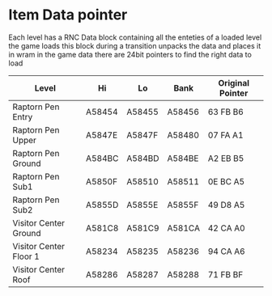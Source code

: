 # Item Data pointer

Each level has a RNC Data block containing all the enteties of a loaded level 
the game loads this block during a transition unpacks the data and places it in wram
in the game data there are 24bit pointers to find the right data to load

| Level | Hi | Lo | Bank | Original Pointer |
|-------|----|----|------|------------------|
| Raptorn Pen Entry | A58454 | A58455 | A58456 | 63 FB B6 |
| Raptorn Pen Upper | A5847E | A5847F | A58480 | 07 FA A1 |
| Raptorn Pen Ground | A584BC | A584BD | A584BE | A2 EB B5 |
| Raptorn Pen Sub1 | A5850F | A58510 | A58511 | 0E BC A5 |
| Raptorn Pen Sub2 | A5855D | A5855E | A5855F | 49 D8 A5 |
| Visitor Center Ground | A581C8 | A581C9 | A581CA | 42 CA A0 |
| Visitor Center Floor 1 | A58234 | A58235 | A58236 | 94 CA A6 |
| Visitor Center Roof | A58286 | A58287 | A58288 | 71 FB BF |
